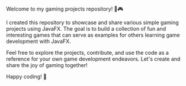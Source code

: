 Welcome to my gaming projects repository! 👾🎮

I created this repository to showcase and share various simple gaming projects using JavaFX. The goal is to build a collection of fun and interesting games that can serve as examples for others learning game development with JavaFX.

Feel free to explore the projects, contribute, and use the code as a reference for your own game development endeavors. Let's create and share the joy of gaming together!

Happy coding! 🚀

